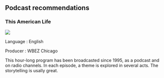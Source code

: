 
## Podcast recommendations

### This American Life

![](https://i.imgur.com/0xDeObr.png)

Language : English

Producer : WBEZ Chicago

This hour-long program has been broadcasted since 1995, as a podcast and on radio channels. In each episode, a theme is explored in several acts. The storytelling is usally great. 

